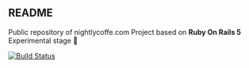 ## README

Public repository of nightlycoffe.com 
Project based on **Ruby On Rails 5**
Experimental stage :microscope:


[![Build Status](https://travis-ci.org/psagan/nightlycoffee.svg?branch=master)](https://travis-ci.org/psagan/nightlycoffee)